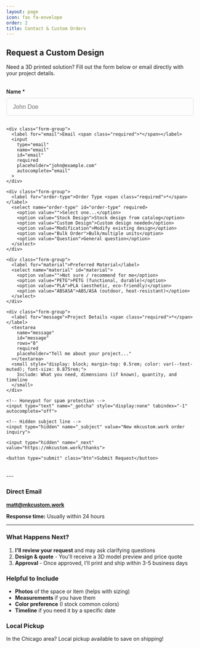 ```yaml
---
layout: page
icon: fas fa-envelope
order: 2
title: Contact & Custom Orders
---
```


<style>
.page-contact .contact-form { max-width: 600px; margin: 2rem 0; }
.page-contact .form-group { margin-bottom: 1.75rem; }
.page-contact .form-group label { display: block; margin-bottom: 0.5rem; font-weight: 600; color: var(--heading-color); }
.page-contact .form-group input,
.page-contact .form-group select,
.page-contact .form-group textarea { width: 100%; padding: 0.85rem 1rem; border: 2px solid #e9ecef; border-radius: 6px; background: var(--main-bg); color: var(--text-color); font-size: 1rem; transition: all 0.2s ease; }
[data-mode="dark"] .page-contact .form-group input,
[data-mode="dark"] .page-contact .form-group select,
[data-mode="dark"] .page-contact .form-group textarea { border-color: #3d444d; }
.page-contact .form-group input:focus,
.page-contact .form-group select:focus,
.page-contact .form-group textarea:focus { outline: none; border-color: #2a7ae2; box-shadow: 0 0 0 3px rgba(42, 122, 226, 0.1); }
.page-contact .form-group select { appearance: none; background-image: url("data:image/svg+xml,%3Csvg xmlns='http://www.w3.org/2000/svg' width='12' height='12' viewBox='0 0 12 12'%3E%3Cpath fill='%23666' d='M6 9L1 4h10z'/%3E%3C/svg%3E"); background-repeat: no-repeat; background-position: right 1rem center; padding-right: 2.5rem; cursor: pointer; }
[data-mode="dark"] .page-contact .form-group select { background-image: url("data:image/svg+xml,%3Csvg xmlns='http://www.w3.org/2000/svg' width='12' height='12' viewBox='0 0 12 12'%3E%3Cpath fill='%23aaa' d='M6 9L1 4h10z'/%3E%3C/svg%3E"); }
.page-contact .form-group textarea { resize: vertical; min-height: 140px; }
.page-contact .contact-form button[type="submit"] { background: #2a7ae2; color: #ffffff !important; padding: 0.85rem 2.5rem; border: none; border-radius: 6px; font-size: 1rem; font-weight: 600; cursor: pointer; transition: all 0.2s ease; margin-top: 0.5rem; }
.page-contact .contact-form button[type="submit"]:hover { background: #1e6fd6; transform: translateY(-1px); box-shadow: 0 4px 12px rgba(0, 0, 0, 0.15); }
@media (max-width: 768px) { .page-contact .contact-form button[type="submit"] { width: 100%; } }
</style>

## Request a Custom Design

Need a 3D printed solution? Fill out the form below or email directly with your project details.

<div class="page-contact">
  <form action="https://formspree.io/f/mgvnkjer" method="POST" class="contact-form">
    <div class="form-group">
      <label for="name">Name <span class="required">*</span></label>
      <input 
        type="text" 
        name="name" 
        id="name" 
        required 
        placeholder="John Doe"
        autocomplete="name"
      >
    </div>

    <div class="form-group">
      <label for="email">Email <span class="required">*</span></label>
      <input 
        type="email" 
        name="email" 
        id="email" 
        required 
        placeholder="john@example.com"
        autocomplete="email"
      >
    </div>

    <div class="form-group">
      <label for="order-type">Order Type <span class="required">*</span></label>
      <select name="order-type" id="order-type" required>
        <option value="">Select one...</option>
        <option value="Stock Design">Stock design from catalog</option>
        <option value="Custom Design">Custom design needed</option>
        <option value="Modification">Modify existing design</option>
        <option value="Bulk Order">Bulk/multiple units</option>
        <option value="Question">General question</option>
      </select>
    </div>

    <div class="form-group">
      <label for="material">Preferred Material</label>
      <select name="material" id="material">
        <option value="">Not sure / recommend for me</option>
        <option value="PETG">PETG (functional, durable)</option>
        <option value="PLA">PLA (aesthetic, eco-friendly)</option>
        <option value="ABSASA">ABS/ASA (outdoor, heat-resistant)</option>
      </select>
    </div>

    <div class="form-group">
      <label for="message">Project Details <span class="required">*</span></label>
      <textarea 
        name="message" 
        id="message" 
        rows="8" 
        required 
        placeholder="Tell me about your project..."
      ></textarea>
      <small style="display: block; margin-top: 0.5rem; color: var(--text-muted); font-size: 0.875rem;">
        Include: What you need, dimensions (if known), quantity, and timeline
      </small>
    </div>

    <!-- Honeypot for spam protection -->
    <input type="text" name="_gotcha" style="display:none" tabindex="-1" autocomplete="off">
    
    <!-- Hidden subject line -->
    <input type="hidden" name="_subject" value="New mkcustom.work order inquiry">

    <input type="hidden" name="_next" value="https://mkcustom.work/thanks">

    <button type="submit" class="btn">Submit Request</button>
  </form>
</div>
---

### Direct Email

**[matt@mkcustom.work](mailto:matt@mkcustom.work)**

**Response time:** Usually within 24 hours

---

### What Happens Next?

1. **I'll review your request** and may ask clarifying questions
2. **Design & quote** - You'll receive a 3D model preview and price quote
3. **Approval** - Once approved, I'll print and ship within 3-5 business days

### Helpful to Include

- **Photos** of the space or item (helps with sizing)
- **Measurements** if you have them
- **Color preference** (I stock common colors)
- **Timeline** if you need it by a specific date

### Local Pickup

In the Chicago area? Local pickup available to save on shipping!
